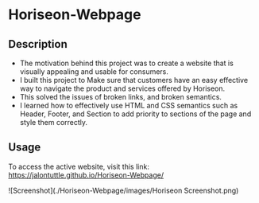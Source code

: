 # Horiseon-Webpage
## Description
- The motivation behind this project was to create a website that is visually appealing and usable for consumers.
- I built this project to Make sure that customers have an easy effective way to navigate the product and services offered by Horiseon.
- This solved the issues of broken links, and broken semantics.
- I learned how to effectively use HTML and CSS semantics such as Header, Footer, and Section to add priority to sections of the page and style them correctly.

## Usage
To access the active website, visit this link: https://jalontuttle.github.io/Horiseon-Webpage/ 

![Screenshot](./Horiseon-Webpage/images/Horiseon Screenshot.png) 
